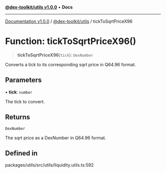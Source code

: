 [**@dex-toolkit/utils v1.0.0**](../README.md) • **Docs**

***

[Documentation v1.0.0](../../../packages.md) / [@dex-toolkit/utils](../README.md) / tickToSqrtPriceX96

# Function: tickToSqrtPriceX96()

> **tickToSqrtPriceX96**(`tick`): `DexNumber`

Converts a tick to its corresponding sqrt price in Q64.96 format.

## Parameters

• **tick**: `number`

The tick to convert.

## Returns

`DexNumber`

The sqrt price as a DexNumber in Q64.96 format.

## Defined in

packages/utils/src/utils/liquidity.utils.ts:592
